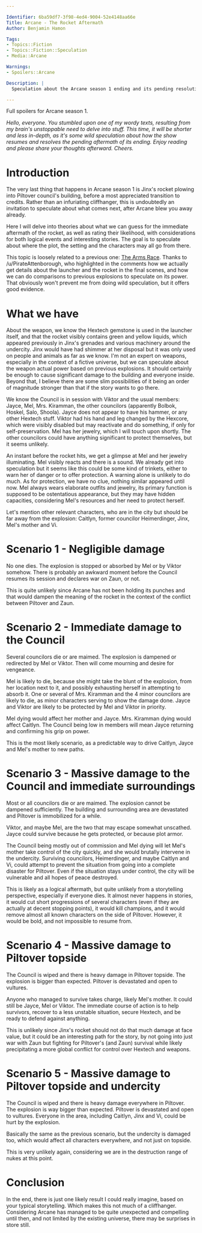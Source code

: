 ```yaml
---

Identifier: 6ba59df7-3f98-4ed4-9004-52e4148aa66e
Title: Arcane - The Rocket Aftermath
Author: Benjamin Hamon

Tags:
- Topics::Fiction
- Topics::Fiction::Speculation
- Media::Arcane

Warnings:
- Spoilers::Arcane

Description: |
  Speculation about the Arcane season 1 ending and its pending resolution.

---
```



<p class="warning">Full spoilers for Arcane season 1.</p>


*Hello, everyone. You stumbled upon one of my wordy texts, resulting from my brain's unstoppable need to delve into stuff. This time, it will be shorter and less in-depth, as it's some wild speculation about how the show resumes and resolves the pending aftermath of its ending. Enjoy reading and please share your thoughts afterward. Cheers.*


# Introduction

The very last thing that happens in Arcane season 1 is Jinx's rocket plowing into Piltover council's building, before a most appreciated transition to credits. Rather than an infuriating cliffhanger, this is undoubtedly an invitation to speculate about what comes next, after Arcane blew you away already.

Here I will delve into theories about what we can guess for the immediate aftermath of the rocket, as well as rating their likelihood, with considerations for both logical events and interesting stories. The goal is to speculate about where the plot, the setting and the characters may all go from there.

This topic is loosely related to a previous one: [The Arms Race](/article/Arcane_-_The_Arms_Race). Thanks to /u/PirateAttenborough, who highlighted in the comments how we actually get details about the launcher and the rocket in the final scenes, and how we can do comparisons to previous explosions to speculate on its power. That obviously won't prevent me from doing wild speculation, but it offers good evidence.


# What we have

About the weapon, we know the Hextech gemstone is used in the launcher itself, and that the rocket visibly contains green and yellow liquids, which appeared previously in Jinx's grenades and various machinery around the undercity. Jinx would have had shimmer at her disposal but it was only used on people and animals as far as we know. I'm not an expert on weapons, especially in the context of a fictive universe, but we can speculate about the weapon actual power based on previous explosions. It should certainly be enough to cause significant damage to the building and everyone inside. Beyond that, I believe there are some slim possibilities of it being an order of magnitude stronger than that if the story wants to go there.

We know the Council is in session with Viktor and the usual members: Jayce, Mel, Mrs. Kiramman, the other councilors (apparently Bolbok, Hoskel, Salo, Shoola). Jayce does not appear to have his hammer, or any other Hextech stuff. Viktor had his hand and leg changed by the Hexcore, which were visibly disabled but may reactivate and do something, if only for self-preservation. Mel has her jewelry, which I will touch upon shortly. The other councilors could have anything significant to protect themselves, but it seems unlikely.

An instant before the rocket hits, we get a glimpse at Mel and her jewelry illuminating. Mel visibly reacts and there is a sound. We already get into speculation but it seems like this could be some kind of trinkets, either to warn her of danger or to offer protection. A warning alone is unlikely to do much. As for protection, we have no clue, nothing similar appeared until now. Mel always wears elaborate outfits and jewelry, its primary function is supposed to be ostentatious appearance, but they may have hidden capacities, considering Mel's resources and her need to protect herself.

Let's mention other relevant characters, who are in the city but should be far away from the explosion: Caitlyn, former councilor Heimerdinger, Jinx, Mel's mother and Vi.


# Scenario 1 - Negligible damage

No one dies. The explosion is stopped or absorbed by Mel or by Viktor somehow. There is probably an awkward moment before the Council resumes its session and declares war on Zaun, or not.

This is quite unlikely since Arcane has not been holding its punches and that would dampen the meaning of the rocket in the context of the conflict between Piltover and Zaun.


# Scenario 2 - Immediate damage to the Council

Several councilors die or are maimed. The explosion is dampened or redirected by Mel or Viktor. Then will come mourning and desire for vengeance.

Mel is likely to die, because she might take the blunt of the explosion, from her location next to it, and possibly exhausting herself in attempting to absorb it. One or several of Mrs. Kiramman and the 4 minor councilors are likely to die, as minor characters serving to show the damage done. Jayce and Viktor are likely to be protected by Mel and Viktor in priority.

Mel dying would affect her mother and Jayce. Mrs. Kiramman dying would affect Caitlyn. The Council being low in members will mean Jayce returning and confirming his grip on power.

This is the most likely scenario, as a predictable way to drive Caitlyn, Jayce and Mel's mother to new paths.


# Scenario 3 - Massive damage to the Council and immediate surroundings

Most or all councilors die or are maimed. The explosion cannot be dampened sufficiently. The building and surrounding area are devastated and Piltover is immobilized for a while.

Viktor, and maybe Mel, are the two that may escape somewhat unscathed. Jayce could survive because he gets protected, or because plot armor.

The Council being mostly out of commission and Mel dying will let Mel's mother take control of the city quickly, and she would brutally intervene in the undercity. Surviving councilors, Heimerdinger, and maybe Caitlyn and Vi, could attempt to prevent the situation from going into a complete disaster for Piltover. Even if the situation stays under control, the city will be vulnerable and all hopes of peace destroyed.

This is likely as a logical aftermath, but quite unlikely from a storytelling perspective, especially if everyone dies. It almost never happens in stories, it would cut short progressions of several characters (even if they are actually at decent stopping points), it would kill champions, and it would remove almost all known characters on the side of Piltover. However, it would be bold, and not impossible to resume from.


# Scenario 4 - Massive damage to Piltover topside

The Council is wiped and there is heavy damage in Piltover topside. The explosion is bigger than expected. Piltover is devastated and open to vultures.

Anyone who managed to survive takes charge, likely Mel's mother. It could still be Jayce, Mel or Viktor. The immediate course of action is to help survivors, recover to a less unstable situation, secure Hextech, and be ready to defend against anything.

This is unlikely since Jinx's rocket should not do that much damage at face value, but it could be an interesting path for the story, by not going into just war with Zaun but fighting for Piltover's (and Zaun) survival while likely precipitating a more global conflict for control over Hextech and weapons.


# Scenario 5 - Massive damage to Piltover topside and undercity

The Council is wiped and there is heavy damage everywhere in Piltover. The explosion is way bigger than expected. Piltover is devastated and open to vultures. Everyone in the area, including Caitlyn, Jinx and Vi, could be hurt by the explosion.

Basically the same as the previous scenario, but the undercity is damaged too, which would affect all characters everywhere, and not just on topside.

This is very unlikely again, considering we are in the destruction range of nukes at this point.


# Conclusion

In the end, there is just one likely result I could really imagine, based on your typical storytelling. Which makes this not much of a cliffhanger. Considering Arcane has managed to be quite unexpected and compelling until then, and not limited by the existing universe, there may be surprises in store still.
